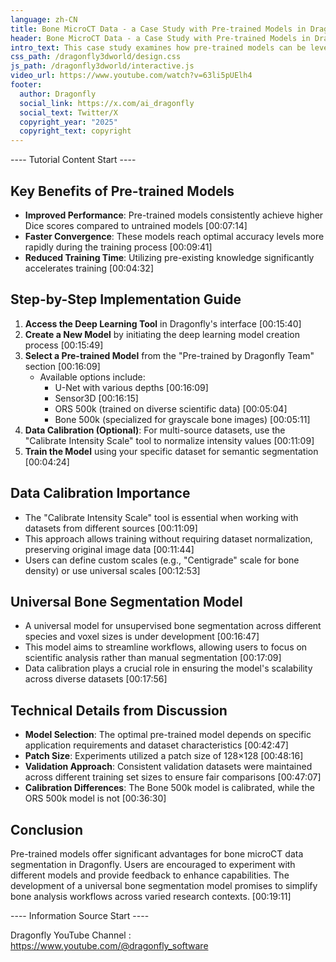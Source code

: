 ```yaml
---
language: zh-CN
title: Bone MicroCT Data - a Case Study with Pre-trained Models in Dragonfly
header: Bone MicroCT Data - a Case Study with Pre-trained Models in Dragonfly
intro_text: This case study examines how pre-trained models can be leveraged within the Dragonfly software to enhance bone microCT data segmentation. Presenter Huber demonstrates the practical benefits of transfer learning for improving segmentation tasks.
css_path: /dragonfly3dworld/design.css
js_path: /dragonfly3dworld/interactive.js
video_url: https://www.youtube.com/watch?v=63li5pUElh4
footer:
  author: Dragonfly
  social_link: https://x.com/ai_dragonfly
  social_text: Twitter/X
  copyright_year: "2025"
  copyright_text: copyright
---
```


---- Tutorial Content Start ----
## Key Benefits of Pre-trained Models

- **Improved Performance**: Pre-trained models consistently achieve higher Dice scores compared to untrained models [00:07:14]
- **Faster Convergence**: These models reach optimal accuracy levels more rapidly during the training process [00:09:41]
- **Reduced Training Time**: Utilizing pre-existing knowledge significantly accelerates training [00:04:32]

## Step-by-Step Implementation Guide

1. **Access the Deep Learning Tool** in Dragonfly's interface [00:15:40]
2. **Create a New Model** by initiating the deep learning model creation process [00:15:49]
3. **Select a Pre-trained Model** from the "Pre-trained by Dragonfly Team" section [00:16:09]
    - Available options include:
        - U-Net with various depths [00:16:09]
        - Sensor3D [00:16:15]
        - ORS 500k (trained on diverse scientific data) [00:05:04]
        - Bone 500k (specialized for grayscale bone images) [00:05:11]
4. **Data Calibration (Optional)**: For multi-source datasets, use the "Calibrate Intensity Scale" tool to normalize intensity values [00:11:09]
5. **Train the Model** using your specific dataset for semantic segmentation [00:04:24]

## Data Calibration Importance

- The "Calibrate Intensity Scale" tool is essential when working with datasets from different sources [00:11:09]
- This approach allows training without requiring dataset normalization, preserving original image data [00:11:44]
- Users can define custom scales (e.g., "Centigrade" scale for bone density) or use universal scales [00:12:53]

## Universal Bone Segmentation Model

- A universal model for unsupervised bone segmentation across different species and voxel sizes is under development [00:16:47]
- This model aims to streamline workflows, allowing users to focus on scientific analysis rather than manual segmentation [00:17:09]
- Data calibration plays a crucial role in ensuring the model's scalability across diverse datasets [00:17:56]

## Technical Details from Discussion

- **Model Selection**: The optimal pre-trained model depends on specific application requirements and dataset characteristics [00:42:47]
- **Patch Size**: Experiments utilized a patch size of 128×128 [00:48:16]
- **Validation Approach**: Consistent validation datasets were maintained across different training set sizes to ensure fair comparisons [00:47:07]
- **Calibration Differences**: The Bone 500k model is calibrated, while the ORS 500k model is not [00:36:30]

## Conclusion

Pre-trained models offer significant advantages for bone microCT data segmentation in Dragonfly. Users are encouraged to experiment with different models and provide feedback to enhance capabilities. The development of a universal bone segmentation model promises to simplify bone analysis workflows across varied research contexts. [00:19:11]

---- Information Source Start ----

Dragonfly YouTube Channel : <a href="https://www.youtube.com/@dragonfly_software" target="_blank">https://www.youtube.com/@dragonfly_software</a>